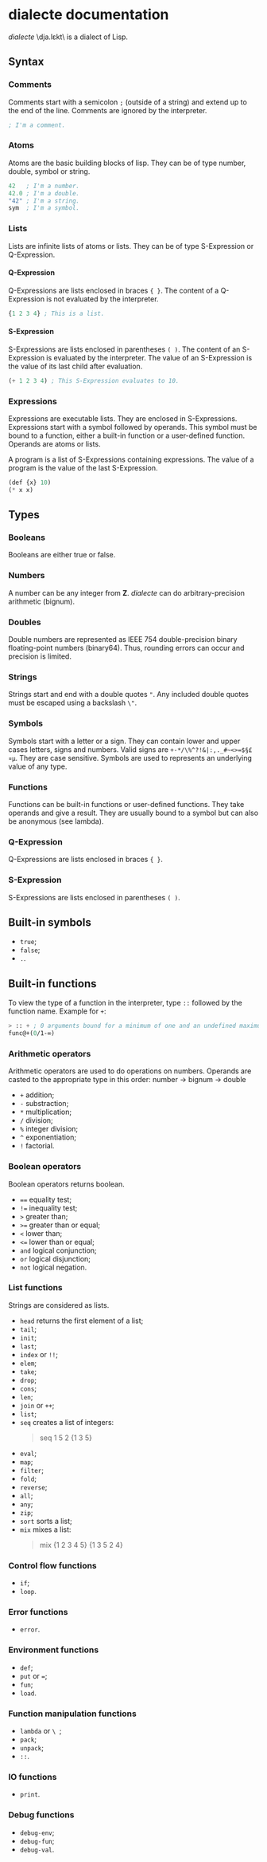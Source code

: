 # dialecte documentation

*dialecte* \dja.lɛkt\ is a dialect of Lisp.

## Syntax

### Comments

Comments start with a semicolon `;` (outside of a string) and extend up to the
end of the line.
Comments are ignored by the interpreter.
```lisp
; I'm a comment.
```

### Atoms

Atoms are the basic building blocks of lisp.
They can be of type number, double, symbol or string.
```lisp
42   ; I'm a number.
42.0 ; I'm a double.
"42" ; I'm a string.
sym  ; I'm a symbol.
```

### Lists

Lists are infinite lists of atoms or lists.
They can be of type S-Expression or Q-Expression.

#### Q-Expression

Q-Expressions are lists enclosed in braces `{ }`.
The content of a Q-Expression is not evaluated by the interpreter.
```lisp
{1 2 3 4} ; This is a list.
```

#### S-Expression

S-Expressions are lists enclosed in parentheses `( )`.
The content of an S-Expression is evaluated by the interpreter.
The value of an S-Expression is the value of its last child after evaluation.
```lisp
(+ 1 2 3 4) ; This S-Expression evaluates to 10.
```

### Expressions

Expressions are executable lists.
They are enclosed in S-Expressions.
Expressions start with a symbol followed by operands.
This symbol must be bound to a function, either a built-in function or a
user-defined function.
Operands are atoms or lists.

A program is a list of S-Expressions containing expressions.
The value of a program is the value of the last S-Expression.

```lisp
(def {x} 10)
(* x x)
```


## Types

### Booleans

Booleans are either true or false.

### Numbers

A number can be any integer from **Z**.
*dialecte* can do arbitrary-precision arithmetic (bignum).

### Doubles

Double numbers are represented as IEEE 754 double-precision binary floating-point numbers (binary64).
Thus, rounding errors can occur and precision is limited.

### Strings

Strings start and end with a double quotes `"`.
Any included double quotes must be escaped using a backslash `\"`.

### Symbols

Symbols start with a letter or a sign.
They can contain lower and upper cases letters, signs and numbers.
Valid signs are `+-*/\%^?!&|:,._#~<>=$§£¤µ`.
They are case sensitive.
Symbols are used to represents an underlying value of any type.

### Functions

Functions can be built-in functions or user-defined functions.
They take operands and give a result.
They are usually bound to a symbol but can also be anonymous (see lambda).

### Q-Expression

Q-Expressions are lists enclosed in braces `{ }`.

### S-Expression

S-Expressions are lists enclosed in parentheses `( )`.


## Built-in symbols

- `true`;
- `false`;
- `.`.


## Built-in functions

To view the type of a function in the interpreter, type `::` followed by the
function name.
Example for `+`:
```lisp
> :: + ; 0 arguments bound for a minimum of one and an undefined maximum.
func@+(0/1-∞)
```

### Arithmetic operators

Arithmetic operators are used to do operations on numbers.
Operands are casted to the appropriate type in this order:
number -> bignum -> double

- `+` addition;
- `-` substraction;
- `*` multiplication;
- `/` division;
- `%` integer division;
- `^` exponentiation;
- `!` factorial.

### Boolean operators

Boolean operators returns boolean.

- `==` equality test;
- `!=` inequality test;
- `>` greater than;
- `>=` greater than or equal;
- `<` lower than;
- `<=` lower than or equal;
- `and` logical conjunction;
- `or` logical disjunction;
- `not` logical negation.

### List functions

Strings are considered as lists.

- `head` returns the first element of a list;
- `tail`;
- `init`;
- `last`;
- `index` or `!!`;
- `elem`;
- `take`;
- `drop`;
- `cons`;
- `len`;
- `join` or `++`;
- `list`;
- `seq` creates a list of integers:
    > seq 1 5 2
    {1 3 5}
- `eval`;
- `map`;
- `filter`;
- `fold`;
- `reverse`;
- `all`;
- `any`;
- `zip`;
- `sort` sorts a list;
- `mix` mixes a list:
    > mix {1 2 3 4 5}
    {1 3 5 2 4}

### Control flow functions

- `if`;
- `loop`.

### Error functions

- `error`.

### Environment functions

- `def`;
- `put` or `=`;
- `fun`;
- `load`.

### Function manipulation functions

- `lambda` or `\ `;
- `pack`;
- `unpack`;
- `::`.

### IO functions

- `print`.

### Debug functions

- `debug-env`;
- `debug-fun`;
- `debug-val`.
